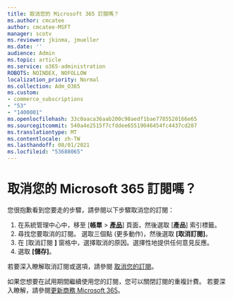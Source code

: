 ```yaml
---
title: 取消您的 Microsoft 365 訂閱嗎？
ms.author: cmcatee
author: cmcatee-MSFT
manager: scotv
ms.reviewer: jkinma, jmueller
ms.date: ''
audience: Admin
ms.topic: article
ms.service: o365-administration
ROBOTS: NOINDEX, NOFOLLOW
localization_priority: Normal
ms.collection: Adm_O365
ms.custom:
- commerce_subscriptions
- "53"
- "1400001"
ms.openlocfilehash: 33c0aaca36aab200c98aedf1bae7785520166e65
ms.sourcegitcommit: 540a4e2515f7cfddee65519046454fc4437cd287
ms.translationtype: MT
ms.contentlocale: zh-TW
ms.lasthandoff: 08/01/2021
ms.locfileid: "53688065"
---
```

# <a name="canceling-your-microsoft-365-subscription"></a>取消您的 Microsoft 365 訂閱嗎？

您很抱歉看到您要走的步驟，請參閱以下步驟取消您的訂閱：

1. 在系統管理中心中，移至 [**帳單**  >  **[產品](https://go.microsoft.com/fwlink/p/?linkid=842054)**] 頁面，然後選取 [**產品**] 索引標籤。
2. 尋找您要取消的訂閱。 選取三個點 (更多動作)，然後選取 **[取消訂閱]**。
3. 在 [取消訂閱 **]** 窗格中，選擇取消的原因。選擇性地提供任何意見反應。
4. 選取 **[儲存]**。

若要深入瞭解取消訂閱或選項，請參閱 [取消您的訂閱](/microsoft-365/commerce/subscriptions/cancel-your-subscription)。

如果您想要在試用期間繼續使用您的訂閱，您可以關閉訂閱的重複計費。 若要深入瞭解，請參閱[更新商務 Microsoft 365](/microsoft-365/commerce/subscriptions/renew-your-subscription)。